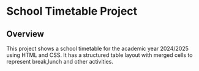 # School Timetable Project 
## Overview 
This project shows a school timetable for the academic year 2024/2025 using HTML and CSS. It has a structured table layout with merged cells to represent break,lunch and other activities.
